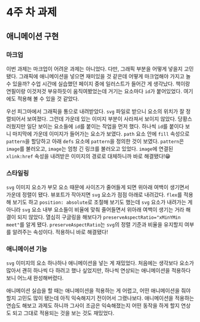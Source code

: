 # 4주 차 과제

## 애니메이션 구현

### 마크업

이번 과제는 마크업이 어려운 과제는 아니었다. 다만, 그래픽 부분을 어떻게 넣을지 고민됐다. 그래픽에 애니메이션을 넣으면 재미있을 것 같은데 어떻게 마크업해야 가지고 놀 수 있을까? 수업 시간에 실습했던 페이지 중에 일러스트가 들어간 게 생각났다. 책이랑 연필이랑 이것저것 부유하듯이 움직여봤었는데 거기는 요소마다 `id`가 붙어있었다. 여기에도 적용해 볼 수 있을 것 같았다.

우선 피그마에서 그래픽을 통으로 내려받았다. `svg` 파일로 받으니 요소의 위치가 잘 정렬되어서 보여졌다. 그런데 가운데 있는 이미지 부분이 사라져서 보이지 않았다. 당황스러웠지만 일단 보이는 요소들에 `id`를 붙이는 작업을 먼저 했다. 하나씩 `id`를 붙이다 보니 마지막에 가운데 이미지가 들어가는 요소가 보였다. `path` 요소 안에 `fill` 속성으로 `pattern`을 할당하고 아래 `defs` 요소에 `pattern`을 정의한 것이 보였다. `pattern`은 `image`를 불러오고, `image`는 엄청 긴 링크를 불러오고 있었다. `image`에 연결된 `xlink:href` 속성을 내려받은 이미지의 경로로 대체하니까 바로 해결됐다!😁

### 스타일링

`svg` 이미지 요소가 부모 요소 때문에 사이즈가 줄어들게 되면 위아래 여백이 생기면서 가운데 정렬이 됐다. 뷰포트가 작아지면 `svg` 요소가 점점 아래로 내려갔다. `flex`를 적용해 보기도 하고 `position: absolute`로 조절해 보기도 했는데 `svg` 요소가 내려가는 게 아니라 `svg` 요소 내부 요소들이 비율에 맞춰 줄어들면서 위아래 여백이 생기는 거라 해결이 되지 않았다. 열심히 구글링을 해보다가 `preserveAspectRatio="xMinYMin meet"`를 알게 됐다. `preserveAspectRatio`는 `svg`의 정렬 기준과 비율을 유지할지 여부를 알려주는 속성이다. 적용하니 바로 해결됐다!

### 애니메이션 기능

`svg` 이미지의 요소 하나하나 애니메이션을 넣는 게 재밌었다. 처음에는 생각보다 요소가 많아서 괜히 하나씩 다 하려고 했나 싶었지만, 하나씩 연상되는 애니메이션을 적용하다보니 어느새 완성해버렸다.

애니메이션 실습을 할 때는 애니메이션을 적용하는 게 어렵고, 어떤 애니메이션을 줘야 할지 고민도 많이 됐는데 아직 익숙해지기 전이어서 그랬나보다. 애니메이션을 적용하는 연습도 해보고 과제도 하니까 그사이 조금은 익숙해졌는지 어떤 동작을 하게 할지 연상도 되고 그대로 적용되는 것을 보는 것도 재밌었다.
